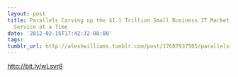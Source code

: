 ```yaml
---
layout: post
title: Parallels Carving up the $1.1 Trillion Small Business IT Market One Hosting
  Service at a Time
date: '2012-02-15T17:42:32-08:00'
tags: 
tumblr_url: http://alexhwilliams.tumblr.com/post/17687937505/parallels-carving-up-the-1-1-trillion-small-business
---
```

<p><a href="http://bit.ly/wLsvr8">http://bit.ly/wLsvr8</a></p>
